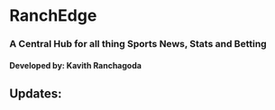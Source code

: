 # RanchEdge

### A Central Hub for all thing Sports News, Stats and Betting
#### Developed by: Kavith Ranchagoda

## Updates:

